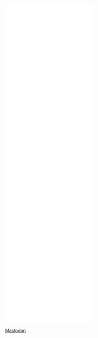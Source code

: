 ![Metrics](https://github.com/Zyian/zyian/blob/main/github-metrics.svg)


<a rel="me" href="https://discuss.systems/@zyian">Mastodon</a>
